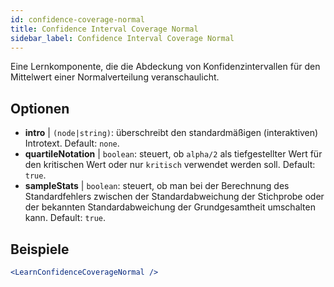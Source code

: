 ```yaml
---
id: confidence-coverage-normal
title: Confidence Interval Coverage Normal
sidebar_label: Confidence Interval Coverage Normal
---
```


Eine Lernkomponente, die die Abdeckung von Konfidenzintervallen für den Mittelwert einer Normalverteilung veranschaulicht.

## Optionen

* __intro__ | `(node|string)`: überschreibt den standardmäßigen (interaktiven) Introtext. Default: `none`.
* __quartileNotation__ | `boolean`: steuert, ob `alpha/2` als tiefgestellter Wert für den kritischen Wert oder nur `kritisch` verwendet werden soll. Default: `true`.
* __sampleStats__ | `boolean`: steuert, ob man bei der Berechnung des Standardfehlers zwischen der Standardabweichung der Stichprobe oder der bekannten Standardabweichung der Grundgesamtheit umschalten kann. Default: `true`.


## Beispiele

```jsx live
<LearnConfidenceCoverageNormal />
```


